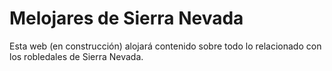 # Melojares de Sierra Nevada

Esta web (en construcción) alojará contenido sobre todo lo relacionado con los robledales de Sierra Nevada. 
